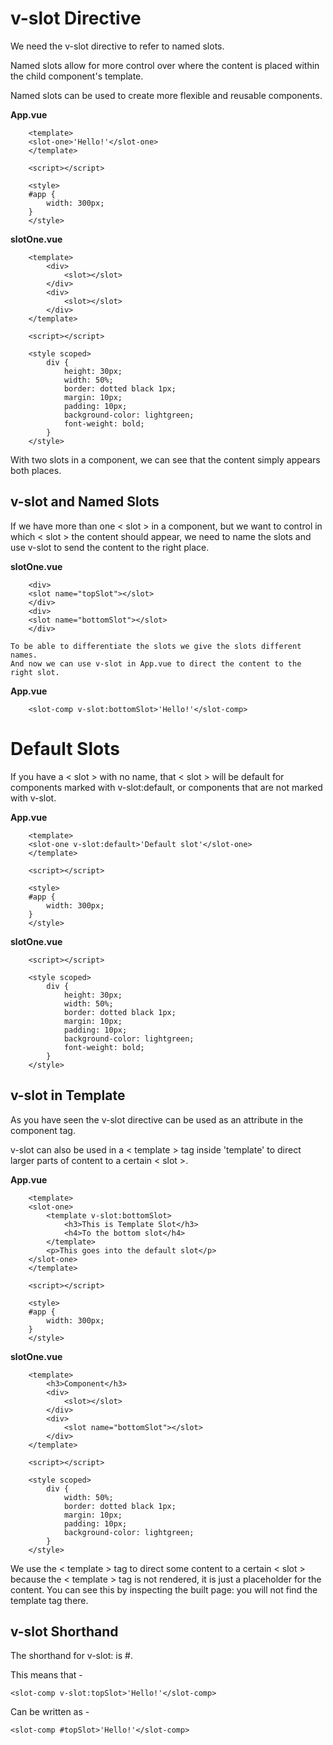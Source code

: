 # v-slot Directive
We need the v-slot directive to refer to named slots.

Named slots allow for more control over where the content is placed within the child component's template.

Named slots can be used to create more flexible and reusable components.

   **App.vue**

        <template>
        <slot-one>'Hello!'</slot-one>
        </template>

        <script></script>

        <style>
        #app {
            width: 300px;
        }
        </style>

   **slotOne.vue**

        <template>
            <div>
                <slot></slot>
            </div>
            <div>
                <slot></slot>
            </div>
        </template>

        <script></script>

        <style scoped>
            div {
                height: 30px;
                width: 50%;
                border: dotted black 1px;
                margin: 10px;
                padding: 10px;
                background-color: lightgreen;
                font-weight: bold;
            }
        </style>

   With two slots in a component, we can see that the content simply appears both places.

## v-slot and Named Slots
If we have more than one < slot > in a component, but we want to control in which < slot > the content should appear, we need to name the slots and use v-slot to send the content to the right place.

   **slotOne.vue**

        <div>
        <slot name="topSlot"></slot>
        </div>
        <div>
        <slot name="bottomSlot"></slot>
        </div>
    
    To be able to differentiate the slots we give the slots different names.
    And now we can use v-slot in App.vue to direct the content to the right slot.

   **App.vue**

        <slot-comp v-slot:bottomSlot>'Hello!'</slot-comp>


# Default Slots
If you have a < slot > with no name, that < slot > will be default for components marked with v-slot:default, or components that are not marked with v-slot.

   **App.vue**

        <template>
        <slot-one v-slot:default>'Default slot'</slot-one>
        </template>

        <script></script>

        <style>
        #app {
            width: 300px;
        }
        </style>

   **slotOne.vue**

   <template>
            <div>
                <slot></slot>
            </div>
            <div>
                <slot name="bottomSlot"></slot>
            </div>
        </template>

        <script></script>

        <style scoped>
            div {
                height: 30px;
                width: 50%;
                border: dotted black 1px;
                margin: 10px;
                padding: 10px;
                background-color: lightgreen;
                font-weight: bold;
            }
        </style>

## v-slot in Template
As you have seen the v-slot directive can be used as an attribute in the component tag.

v-slot can also be used in a < template > tag inside 'template' to direct larger parts of content to a certain < slot >.


   **App.vue**

        <template>
        <slot-one>
            <template v-slot:bottomSlot>
                <h3>This is Template Slot</h3>
                <h4>To the bottom slot</h4>
            </template>
            <p>This goes into the default slot</p>
        </slot-one>
        </template>

        <script></script>

        <style>
        #app {
            width: 300px;
        }
        </style>

   **slotOne.vue**

        <template>
            <h3>Component</h3>
            <div>
                <slot></slot>
            </div>
            <div>
                <slot name="bottomSlot"></slot>
            </div>
        </template>

        <script></script>

        <style scoped>
            div {
                width: 50%;
                border: dotted black 1px;
                margin: 10px;
                padding: 10px;
                background-color: lightgreen;
            }
        </style>

We use the < template > tag to direct some content to a certain < slot > because the < template > tag is not rendered, it is just a placeholder for the content. You can see this by inspecting the built page: you will not find the template tag there.

## v-slot Shorthand 
The shorthand for v-slot: is #.

This means that -

    <slot-comp v-slot:topSlot>'Hello!'</slot-comp>

Can be written as -
    
    <slot-comp #topSlot>'Hello!'</slot-comp>